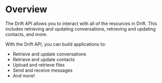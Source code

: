 # Overview

The Drift API allows you to interact with all of the resources in Drift. This includes retrieving and updating conversations, retrieving and updating contacts, and more.

With the Drift API, you can build applications to:

- Retrieve and update conversations
- Retrieve and update contacts
- Upload and retrieve files
- Send and receive messages
- And more!

